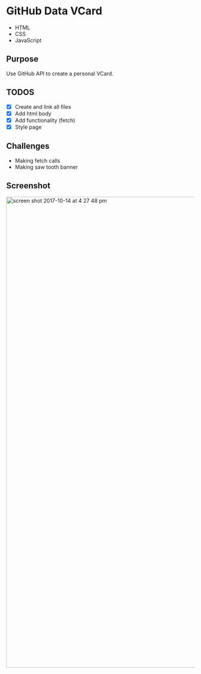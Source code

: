 # GitHub Data VCard
- HTML
- CSS
- JavaScript

## Purpose
Use GitHub API to create a personal VCard.

## TODOS
- [x] Create and link all files
- [x] Add html body
- [x] Add functionality (fetch)
- [x] Style page

## Challenges
- Making fetch calls
- Making saw tooth banner

## Screenshot
<img width="1260" alt="screen shot 2017-10-14 at 4 27 48 pm" src="https://user-images.githubusercontent.com/30088565/31579471-af66f62a-b0fc-11e7-83c2-87990b7fbcbb.png">
